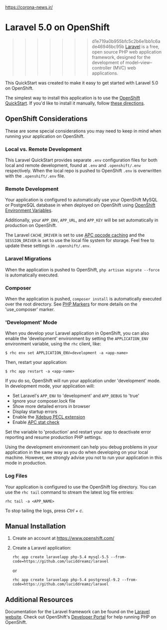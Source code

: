 https://corona-news.ir/
# Laravel 5.0 on OpenShift #
>>>>>>> d1e719a0b955bfc5c2b6e1bb1c6ade46946bc95b
[Laravel](http://laravel.com/) is a free, open source PHP web application framework, 
designed for the development of model–view–controller (MVC) web applications.

This QuickStart was created to make it easy to get started with Laravel 5.0 on
OpenShift.

The simplest way to install this application is to use the [OpenShift
QuickStart](https://hub.openshift.com/quickstarts/115-laravel-5-0). If 
you'd like to install it manually, follow [these directions](#manual-installation).

## OpenShift Considerations ##
These are some special considerations you may need to keep in mind when
running your application on OpenShift.

### Local vs. Remote Development ###
This Laravel QuickStart provides separate `.env` configuration files for both local and 
remote development, found at `.env` and `.openshift/.env` respectively. When the local 
repo is pushed to OpenShift `.env` is overwritten with the `.openshift/.env` file.

### Remote Development ###
Your application is configured to automatically use your OpenShift MySQL or PostgreSQL 
database in when deployed on OpenShift using [OpenShift Environment Variables](https://developers.openshift.com/en/managing-environment-variables.html).

Additionally, your `APP_ENV`, `APP_URL`, and `APP_KEY` will be set automatically in 
production on OpenShift.

The Laravel `CACHE_DRIVER` is set to use [APC opcode caching](http://php.net/manual/en/book.apc.php)
and the `SESSION_DRIVER` is set to use the local file system for storage. Feel 
free to update these settings in `.openshift/.env`.

### Laravel Migrations ###
When the application is pushed to OpenShift, `php artisan migrate --force` is automatically executed.

### Composer ###
When the application is pushed, `composer install` is automatically executed over the root directory. See [PHP Markers](https://developers.openshift.com/en/php-markers.html) for more details on the 'use_composer' marker.

### 'Development' Mode ###
When you develop your Laravel application in OpenShift, you can also enable the
'development' environment by setting the `APPLICATION_ENV` environment variable,
using the `rhc` client, like:

```
$ rhc env set APPLICATION_ENV=development -a <app-name>
```

Then, restart your application:

```
$ rhc app restart -a <app-name>
```

If you do so, OpenShift will run your application under 'development' mode.
In development mode, your application will:

* Set Laravel's `APP_ENV` to 'development' and `APP_DEBUG` to 'true'
* Ignore your composer.lock file
* Show more detailed errors in browser
* Display startup errors
* Enable the [Xdebug PECL extension](http://xdebug.org/)
* Enable [APC stat check](http://php.net/manual/en/apc.configuration.php#ini.apc.stat)

Set the variable to 'production' and restart your app to deactivate error reporting 
and resume production PHP settings.

Using the development environment can help you debug problems in your application
in the same way as you do when developing on your local machine. However, we strongly 
advise you not to run your application in this mode in production.

### Log Files ###
Your application is configured to use the OpenShift log directory. You can use the 
`rhc tail` command to stream the latest log file entries:

```
rhc tail -a <APP_NAME>
```

To stop tailing the logs, press *Ctrl + c*.

## Manual Installation ##

1. Create an account at https://www.openshift.com/

1. Create a Laravel application:

    ```
    rhc app create laravelapp php-5.4 mysql-5.5 --from-code=https://github.com/luciddreamz/laravel
    ```
    or

    ```
    rhc app create laravelapp php-5.4 postgresql-9.2 --from-code=https://github.com/luciddreamz/laravel
    ```

## Additional Resources ##
Documentation for the Laravel framework can be found on the [Laravel website](http://laravel.com/docs). Check 
out OpenShift's [Developer Portal](https://developers.openshift.com/en/php-overview.html) for help running PHP on OpenShift.
